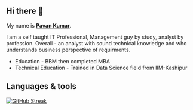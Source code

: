 ## Hi there 👋

<!--
**surpavan/surpavan** is a ✨ _special_ ✨ repository because its `README.md` (this file) appears on your GitHub profile.

Here are some ideas to get you started:

- 🔭 I’m currently working on ...
- 🌱 I’m currently learning ...
- 👯 I’m looking to collaborate on ...
- 🤔 I’m looking for help with ...
- 💬 Ask me about ...
- 📫 How to reach me: ...
- 😄 Pronouns: ...
- ⚡ Fun fact: ...
-->

My name is <ins>**Pavan Kumar**</ins>.

I am a self taught IT Professional, Management guy by study, analyst by profession. Overall - an analyst with sound technical knowledge and who understands business perspective of requirments.

* Education -  BBM then completed MBA
* Technical Education - Trained in Data Science field from IIM-Kashipur

## Languages & tools



<!--
https://streak-stats.demolab.com/demo/?user=surpavan&theme=transparent&hide_border=false&border_radius=4.5&locale=en&short_numbers=false&date_format=&mode=weekly&exclude_days=&sections=total%2Ccurrent%2Clongest&card_width=495&card_height=195&type=svg&background-type=solid&properties=background
-->
[![GitHub Streak](https://streak-stats.demolab.com?user=surpavan&theme=transparent&hide_current_streak=true)](https://git.io/streak-stats)
